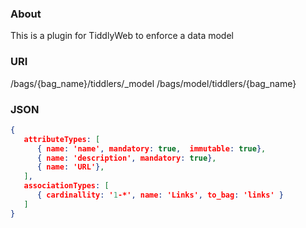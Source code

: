 ### About
This is a plugin for TiddlyWeb to enforce a data model

### URI
/bags/{bag_name}/tiddlers/_model
/bags/model/tiddlers/{bag_name}

### JSON

```JSON
{
   attributeTypes: [
      { name: 'name', mandatory: true,  immutable: true},
      { name: 'description', mandatory: true},
      { name: 'URL'},
   ],
   associationTypes: [
      { cardinallity: '1-*', name: 'Links', to_bag: 'links' } 
   ]
}
```
